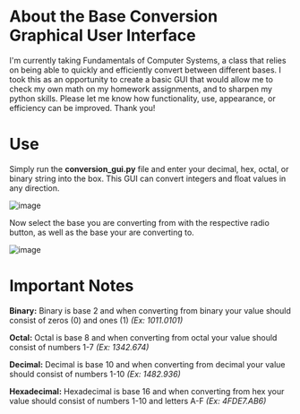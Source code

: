 # About the Base Conversion Graphical User Interface

I'm currently taking Fundamentals of Computer Systems, a class that relies on being able to quickly and efficiently convert between different bases. I took this as an opportunity to create a basic GUI that would allow me to check my own math on my homework assignments, and to sharpen my python skills. Please let me know how functionality, use, appearance, or efficiency can be improved. Thank you!

# Use

Simply run the **conversion_gui.py** file and enter your decimal, hex, octal, or binary string into the box. This GUI can convert integers and float values in any direction.

![image](https://github.com/alexmeert/Base-Conversion/assets/115733315/05188f4f-3d62-48c7-8b36-bb9aebd9d968)

Now select the base you are converting from with the respective radio button, as well as the base your are converting to.

![image](https://github.com/alexmeert/Base-Conversion/assets/115733315/69315d15-5c42-4a81-80a1-63a65e8121af)

# Important Notes

**Binary:** Binary is base 2 and when converting from binary your value should consist of zeros (0) and ones (1)  *(Ex: 1011.0101)*

**Octal:** Octal is base 8 and when converting from octal your value should consist of numbers 1-7  *(Ex: 1342.674)*

**Decimal:** Decimal is base 10 and when converting from decimal your value should consist of numbers 1-10  *(Ex: 1482.936)*

**Hexadecimal:** Hexadecimal is base 16 and when converting from hex your value should consist of numbers 1-10 and letters A-F  *(Ex: 4FDE7.AB6)*
